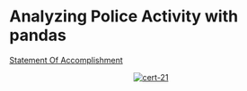 # Analyzing Police Activity with pandas


[Statement Of Accomplishment](https://www.datacamp.com/statement-of-accomplishment/course/49126a26b3b2ef42fbb20b8c44221ac137c4b510)

 <p align='center'>
  <a href="#">
    <img src='https://github.com/mohd-faizy/CAREER-TRACK-Data-Scientist-with-Python/blob/main/_Certificates/%5BCert%5D_16_Analyzing%20Police%20Activity%20with%20pandas.jpg?raw=true' alt="cert-21">
  </a>
</p>
